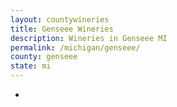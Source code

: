 ```yaml
---
layout: countywineries
title: Genseee Wineries
description: Wineries in Genseee MI
permalink: /michigan/genseee/
county: genseee
state: mi
---
```

-
